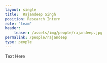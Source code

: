 ```yaml
---
layout: single
title:  Rajandeep Singh
position: Research Intern
role: "team"
header:
    teaser: /assets/img/people/rajandeep.jpg
permalink: /people/rajandeep
type: people
---
```


Text Here


